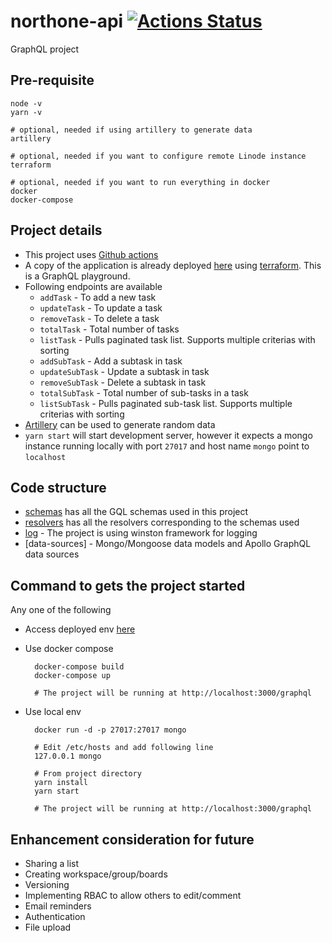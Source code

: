 # northone-api [![Actions Status](https://github.com/arnabk/northone-api/workflows/northone-api/badge.svg)](https://github.com/arnabk/northone-api/actions)

GraphQL project

## Pre-requisite

    node -v
    yarn -v

    # optional, needed if using artillery to generate data
    artillery

    # optional, needed if you want to configure remote Linode instance
    terraform

    # optional, needed if you want to run everything in docker
    docker
    docker-compose

## Project details

- This project uses [Github actions](https://github.com/arnabk/northone-api/actions)
- A copy of the application is already deployed [here](http://198.74.58.229:3000/graphql) using [terraform](./terraform). This is a GraphQL playground.
- Following endpoints are available
  - `addTask` - To add a new task
  - `updateTask` - To update a task
  - `removeTask` - To delete a task
  - `totalTask` - Total number of tasks
  - `listTask` - Pulls paginated task list. Supports multiple criterias with sorting
  - `addSubTask` - Add a subtask in task
  - `updateSubTask` - Update a subtask in task
  - `removeSubTask` - Delete a subtask in task
  - `totalSubTask` - Total number of sub-tasks in a task
  - `listSubTask` - Pulls paginated sub-task list. Supports multiple criterias with sorting
- [Artillery](./artillery) can be used to generate random data
- `yarn start` will start development server, however it expects a mongo instance running locally with port `27017` and host name `mongo` point to `localhost`

## Code structure

- [schemas](./src/schemas) has all the GQL schemas used in this project
- [resolvers](./src/resolvers) has all the resolvers corresponding to the schemas used
- [log](./src/log) - The project is using winston framework for logging
- [data-sources] - Mongo/Mongoose data models and Apollo GraphQL data sources


## Command to gets the project started

Any one of the following

- Access deployed env [here](http://198.74.58.229:3000/graphql)
- Use docker compose

        docker-compose build
        docker-compose up

        # The project will be running at http://localhost:3000/graphql

- Use local env

        docker run -d -p 27017:27017 mongo

        # Edit /etc/hosts and add following line
        127.0.0.1 mongo

        # From project directory
        yarn install
        yarn start

        # The project will be running at http://localhost:3000/graphql

## Enhancement consideration for future

- Sharing a list
- Creating workspace/group/boards
- Versioning
- Implementing RBAC to allow others to edit/comment
- Email reminders
- Authentication
- File upload
